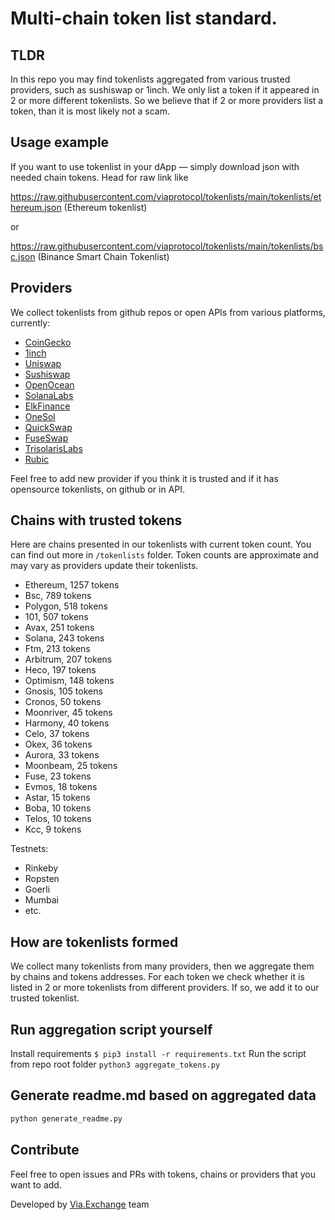 
# Multi-chain token list standard. 

## TLDR

In this repo you may find tokenlists aggregated from various trusted providers, such as sushiswap or 1inch. We only list a token
if it appeared in 2 or more different tokenlists. So we believe that if 2 or more providers list a token, than it is
most likely not a scam.

## Usage example
If you want to use tokenlist in your dApp — simply download json with needed chain tokens. Head for raw link like 

https://raw.githubusercontent.com/viaprotocol/tokenlists/main/tokenlists/ethereum.json (Ethereum tokenlist)

or 

https://raw.githubusercontent.com/viaprotocol/tokenlists/main/tokenlists/bsc.json (Binance Smart Chain Tokenlist)

## Providers

We collect tokenlists from github repos or open APIs from various platforms, currently:
- [CoinGecko](https://www.coingecko.com/)
- [1inch](https://app.1inch.io/)
- [Uniswap](https://uniswap.org/)
- [Sushiswap](https://www.sushi.com/)
- [OpenOcean](https://openocean.finance/)
- [SolanaLabs](https://solanalabs.com/)
- [ElkFinance](https://elk.finance/)
- [OneSol](https://1sol.io/)
- [QuickSwap](https://quickswap.exchange/#/swap)
- [FuseSwap](https://beta.fuseswap.com/#/swap)
- [TrisolarisLabs](https://www.trisolaris.io/#/swap)
- [Rubic](https://app.rubic.exchange/)

Feel free to add new provider if you think it is trusted and if it has opensource tokenlists, on github 
or in API.

## Chains with trusted tokens

Here are chains presented in our tokenlists with current token count. You can find out more in `/tokenlists` folder.
Token counts are approximate and may vary as providers update their tokenlists.

- Ethereum, 1257 tokens
- Bsc, 789 tokens
- Polygon, 518 tokens
- 101, 507 tokens
- Avax, 251 tokens
- Solana, 243 tokens
- Ftm, 213 tokens
- Arbitrum, 207 tokens
- Heco, 197 tokens
- Optimism, 148 tokens
- Gnosis, 105 tokens
- Cronos, 50 tokens
- Moonriver, 45 tokens
- Harmony, 40 tokens
- Celo, 37 tokens
- Okex, 36 tokens
- Aurora, 33 tokens
- Moonbeam, 25 tokens
- Fuse, 23 tokens
- Evmos, 18 tokens
- Astar, 15 tokens
- Boba, 10 tokens
- Telos, 10 tokens
- Kcc, 9 tokens

Testnets:

- Rinkeby
- Ropsten
- Goerli
- Mumbai
- etc.

## How are tokenlists formed

We collect many tokenlists from many providers, then we aggregate them by chains and tokens addresses. 
For each token we check whether it is listed in 2 or more tokenlists from different providers. If so, 
we add it to our trusted tokenlist.


## Run aggregation script yourself
Install requirements
```$ pip3 install -r requirements.txt```
Run the script from repo root folder
```python3 aggregate_tokens.py```

## Generate readme.md based on aggregated data
```bash
python generate_readme.py
```


## Contribute
Feel free to open issues and PRs with tokens, chains or providers that you want to add.

Developed by [Via.Exchange](https://Via.Exchange) team
